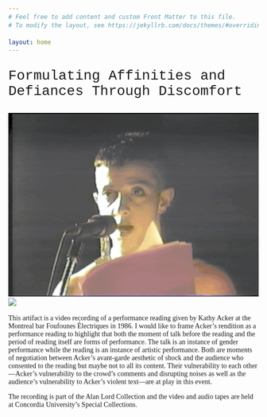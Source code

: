 ```yaml
---
# Feel free to add content and custom Front Matter to this file.
# To modify the layout, see https://jekyllrb.com/docs/themes/#overriding-theme-defaults

layout: home
---
```

<p style="font-family:'courier'; font-size: 2em">Formulating Affinities and Defiances Through Discomfort</p>

![Kathy Acker reading](ezgif.com-gif-maker.gif)![](ezgif.com-maker.gif)

<p style="font-family:'letter gothic std'">This artifact is a video recording of a performance reading given by Kathy Acker at the Montreal bar Foufounes Électriques in 1986. I would like to frame Acker’s rendition as a performance reading to highlight that both the moment of talk before the reading and the period of reading itself are forms of performance. The talk is an instance of gender performance while the reading is an instance of artistic performance. Both are moments of negotiation between Acker’s avant-garde aesthetic of shock and the audience who consented to the reading but maybe not to all its content. Their vulnerability to each other—Acker’s vulnerability to the crowd’s comments and disrupting noises as well as the audience’s vulnerability to Acker’s violent text—are at play in this event.</p>

<p style="font-family:'letter gothic std'">The recording is part of the Alan Lord Collection and the video and audio tapes are held at Concordia University’s Special Collections.</p>
